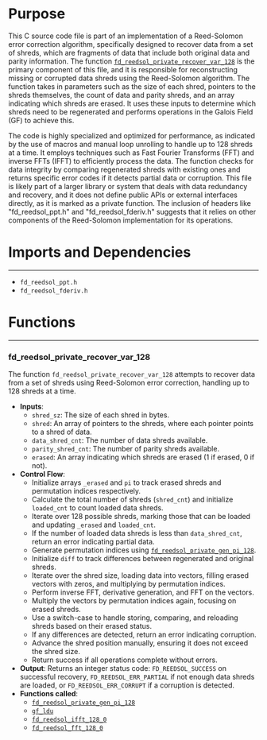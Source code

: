 # Purpose
This C source code file is part of an implementation of a Reed-Solomon error correction algorithm, specifically designed to recover data from a set of shreds, which are fragments of data that include both original data and parity information. The function [`fd_reedsol_private_recover_var_128`](#fd_reedsol_private_recover_var_128) is the primary component of this file, and it is responsible for reconstructing missing or corrupted data shreds using the Reed-Solomon algorithm. The function takes in parameters such as the size of each shred, pointers to the shreds themselves, the count of data and parity shreds, and an array indicating which shreds are erased. It uses these inputs to determine which shreds need to be regenerated and performs operations in the Galois Field (GF) to achieve this.

The code is highly specialized and optimized for performance, as indicated by the use of macros and manual loop unrolling to handle up to 128 shreds at a time. It employs techniques such as Fast Fourier Transforms (FFT) and inverse FFTs (IFFT) to efficiently process the data. The function checks for data integrity by comparing regenerated shreds with existing ones and returns specific error codes if it detects partial data or corruption. This file is likely part of a larger library or system that deals with data redundancy and recovery, and it does not define public APIs or external interfaces directly, as it is marked as a private function. The inclusion of headers like "fd_reedsol_ppt.h" and "fd_reedsol_fderiv.h" suggests that it relies on other components of the Reed-Solomon implementation for its operations.
# Imports and Dependencies

---
- `fd_reedsol_ppt.h`
- `fd_reedsol_fderiv.h`


# Functions

---
### fd\_reedsol\_private\_recover\_var\_128<!-- {{#callable:fd_reedsol_private_recover_var_128}} -->
The function `fd_reedsol_private_recover_var_128` attempts to recover data from a set of shreds using Reed-Solomon error correction, handling up to 128 shreds at a time.
- **Inputs**:
    - `shred_sz`: The size of each shred in bytes.
    - `shred`: An array of pointers to the shreds, where each pointer points to a shred of data.
    - `data_shred_cnt`: The number of data shreds available.
    - `parity_shred_cnt`: The number of parity shreds available.
    - `erased`: An array indicating which shreds are erased (1 if erased, 0 if not).
- **Control Flow**:
    - Initialize arrays `_erased` and `pi` to track erased shreds and permutation indices respectively.
    - Calculate the total number of shreds (`shred_cnt`) and initialize `loaded_cnt` to count loaded data shreds.
    - Iterate over 128 possible shreds, marking those that can be loaded and updating `_erased` and `loaded_cnt`.
    - If the number of loaded data shreds is less than `data_shred_cnt`, return an error indicating partial data.
    - Generate permutation indices using [`fd_reedsol_private_gen_pi_128`](fd_reedsol_pi.c.driver.md#fd_reedsol_private_gen_pi_128).
    - Initialize `diff` to track differences between regenerated and original shreds.
    - Iterate over the shred size, loading data into vectors, filling erased vectors with zeros, and multiplying by permutation indices.
    - Perform inverse FFT, derivative generation, and FFT on the vectors.
    - Multiply the vectors by permutation indices again, focusing on erased shreds.
    - Use a switch-case to handle storing, comparing, and reloading shreds based on their erased status.
    - If any differences are detected, return an error indicating corruption.
    - Advance the shred position manually, ensuring it does not exceed the shred size.
    - Return success if all operations complete without errors.
- **Output**: Returns an integer status code: `FD_REEDSOL_SUCCESS` on successful recovery, `FD_REEDSOL_ERR_PARTIAL` if not enough data shreds are loaded, or `FD_REEDSOL_ERR_CORRUPT` if a corruption is detected.
- **Functions called**:
    - [`fd_reedsol_private_gen_pi_128`](fd_reedsol_pi.c.driver.md#fd_reedsol_private_gen_pi_128)
    - [`gf_ldu`](fd_reedsol_arith_none.h.driver.md#gf_ldu)
    - [`fd_reedsol_ifft_128_0`](wrapped_impl/fd_reedsol_fft_impl_128_0.c.driver.md#fd_reedsol_ifft_128_0)
    - [`fd_reedsol_fft_128_0`](wrapped_impl/fd_reedsol_fft_impl_128_0.c.driver.md#fd_reedsol_fft_128_0)



